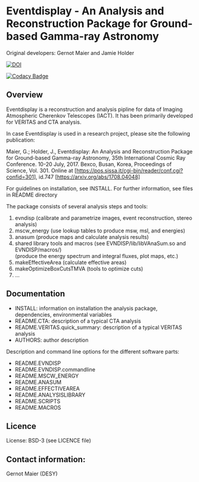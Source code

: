 # Eventdisplay - An Analysis and Reconstruction Package for Ground-based Gamma-ray Astronomy

Original developers: Gernot Maier and Jamie Holder

[![DOI](https://zenodo.org/badge/221222023.svg)](https://zenodo.org/badge/latestdoi/221222023)

[![Codacy Badge](https://api.codacy.com/project/badge/Grade/c4203cc5d45f4db2b30affccd6e0c641)](https://www.codacy.com/manual/GernotMaier/Eventdisplay?utm_source=github.com&amp;utm_medium=referral&amp;utm_content=Eventdisplay/Eventdisplay&amp;utm_campaign=Badge_Grade)

## Overview

Eventdisplay is a reconstruction and analysis pipline for data of
Imaging Atmospheric Cherenkov Telescopes (IACT).
It has been primarily developed for VERITAS and CTA analysis.

In case Eventdisplay is used in a research project, please site the 
following publication:

Maier, G.; Holder, J., Eventdisplay: An Analysis and Reconstruction Package for 
Ground-based Gamma-ray Astronomy,  35th International Cosmic Ray Conference.
10-20 July, 2017. Bexco, Busan, Korea, Proceedings of Science, Vol. 301.
Online at [https://pos.sissa.it/cgi-bin/reader/conf.cgi?confid=301], id.747
[https://arxiv.org/abs/1708.04048]


For guidelines on installation, see INSTALL. For further information, 
see files in README directory

The package consists of several analysis steps and tools:

1. evndisp (calibrate and parametrize images, event reconstruction, stereo analysis)
2. mscw_energy (use lookup tables to produce msw, msl, and energies)
3. anasum (produce maps and calculate analysis results)
4. shared library tools and macros (see EVNDISP/lib/libVAnaSum.so and EVNDISP/macros/)  
   (produce the energy spectrum and integral fluxes, plot maps, etc.) 
5. makeEffectiveArea (calculate effective areas)
6. makeOptimizeBoxCutsTMVA (tools to optimize cuts)
7. ...

## Documentation

- INSTALL: information on installation the analysis package, dependencies, environmental variables
- README.CTA: description of a typical CTA analysis
- README.VERITAS.quick_summary: description of a typical VERITAS analysis
- AUTHORS: author description

Description and command line options for the different software parts:

- README.EVNDISP
- README.EVNDISP.commandline
- README.MSCW_ENERGY
- README.ANASUM
- README.EFFECTIVEAREA
- README.ANALYSISLIBRARY
- README.SCRIPTS
- README.MACROS

## Licence

License: BSD-3 (see LICENCE file)

## Contact information:

Gernot Maier (DESY)

